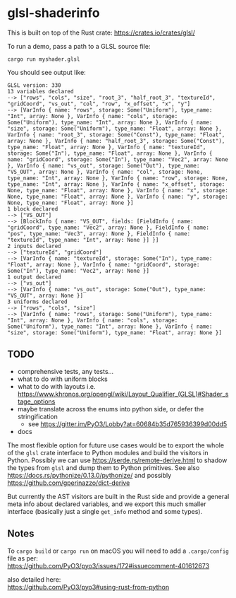 # glsl-shaderinfo

This is built on top of the Rust crate: https://crates.io/crates/glsl/

To run a demo, pass a path to a GLSL source file:
```
cargo run myshader.glsl
```

You should see output like:
```
GLSL version: 330
13 variables declared
--> ["rows", "cols", "size", "root_3", "half_root_3", "textureId", "gridCoord", "vs_out", "col", "row", "x_offset", "x", "y"]
--> [VarInfo { name: "rows", storage: Some("Uniform"), type_name: "Int", array: None }, VarInfo { name: "cols", storage: Some("Uniform"), type_name: "Int", array: None }, VarInfo { name: "size", storage: Some("Uniform"), type_name: "Float", array: None }, VarInfo { name: "root_3", storage: Some("Const"), type_name: "Float", array: None }, VarInfo { name: "half_root_3", storage: Some("Const"), type_name: "Float", array: None }, VarInfo { name: "textureId", storage: Some("In"), type_name: "Float", array: None }, VarInfo { name: "gridCoord", storage: Some("In"), type_name: "Vec2", array: None }, VarInfo { name: "vs_out", storage: Some("Out"), type_name: "VS_OUT", array: None }, VarInfo { name: "col", storage: None, type_name: "Int", array: None }, VarInfo { name: "row", storage: None, type_name: "Int", array: None }, VarInfo { name: "x_offset", storage: None, type_name: "Float", array: None }, VarInfo { name: "x", storage: None, type_name: "Float", array: None }, VarInfo { name: "y", storage: None, type_name: "Float", array: None }]
1 block declared
--> ["VS_OUT"]
--> [BlockInfo { name: "VS_OUT", fields: [FieldInfo { name: "gridCoord", type_name: "Vec2", array: None }, FieldInfo { name: "pos", type_name: "Vec3", array: None }, FieldInfo { name: "textureId", type_name: "Int", array: None }] }]
2 inputs declared
--> ["textureId", "gridCoord"]
--> [VarInfo { name: "textureId", storage: Some("In"), type_name: "Float", array: None }, VarInfo { name: "gridCoord", storage: Some("In"), type_name: "Vec2", array: None }]
1 output declared
--> ["vs_out"]
--> [VarInfo { name: "vs_out", storage: Some("Out"), type_name: "VS_OUT", array: None }]
3 uniforms declared
--> ["rows", "cols", "size"]
--> [VarInfo { name: "rows", storage: Some("Uniform"), type_name: "Int", array: None }, VarInfo { name: "cols", storage: Some("Uniform"), type_name: "Int", array: None }, VarInfo { name: "size", storage: Some("Uniform"), type_name: "Float", array: None }]
```

## TODO

* comprehensive tests, any tests...
* what to do with uniform blocks
* what to do with layouts i.e. https://www.khronos.org/opengl/wiki/Layout_Qualifier_(GLSL)#Shader_stage_options
* maybe translate across the enums into python side, or defer the stringification
	* see https://gitter.im/PyO3/Lobby?at=60684b35d765936399d00dd5
* docs

The most flexible option for future use cases would be to export the whole of the `glsl` crate interface to Python modules and build the visitors in Python.  Possibly we can use https://serde.rs/remote-derive.html to shadow the types from `glsl` and dump them to Python primitives. See also https://docs.rs/pythonize/0.13.0/pythonize/ and possibly https://github.com/gperinazzo/dict-derive

But currently the AST visitors are built in the Rust side and provide a general meta info about declared variables, and we export this much smaller interface (basically just a single `get_info` method and some types).

## Notes

To `cargo build` or `cargo run` on macOS you will need to add a `.cargo/config` file as per:  
https://github.com/PyO3/pyo3/issues/172#issuecomment-401612673

also detailed here:  
https://github.com/PyO3/pyo3#using-rust-from-python
